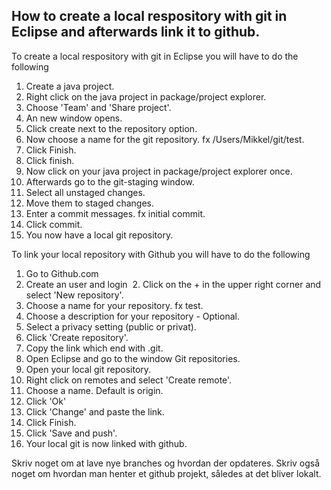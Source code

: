 ## How to create a local respository with git in Eclipse and afterwards link it to github.
To create a local respository with git in Eclipse you will have to do the following

1. Create a java project.
2. Right click on the java project in package/project explorer.
  1. Choose 'Team' and 'Share project'.
3. An new window opens.
  1. Click create next to the repository option.
  2. Now choose a name for the git repository. fx /Users/Mikkel/git/test.
  3. Click Finish.
4. Click finish.
5. Now click on your java project in package/project explorer once.
  1. Afterwards go to the git-staging window.
  2. Select all unstaged changes.
  3. Move them to staged changes.
  4. Enter a commit messages. fx initial commit.
  5. Click commit.
6. You now have a local git repository.

To link your local repository with Github you will have to do the following

1. Go to Github.com
  1. Create an user and login
  2. Click on the + in the upper right corner and select 'New repository'.
  3. Choose a name for your repository. fx test.
  4. Choose a description for your repository - Optional.
  5. Select a privacy setting (public or privat).
  6. Click 'Create repository'.
2. Copy the link which end with .git.
3. Open Eclipse and go to the window Git repositories.
4. Open your local git repository.
  1. Right click on remotes and select 'Create remote'.
  2. Choose a name. Default is origin.
  3. Click 'Ok'
5. Click 'Change' and paste the link.
  1. Click Finish.
6. Click 'Save and push'.
7. Your local git is now linked with github.

Skriv noget om at lave nye branches og hvordan der opdateres.
Skriv også noget om hvordan man henter et github projekt, således at det bliver lokalt.
